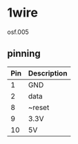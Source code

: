 # 1wire
osf.005
## pinning

| Pin | Description 
| --- | ----------- |
| 1   | GND         |
| 2   | data        |
| 8   | ~reset      |
| 9   | 3.3V        |
| 10  | 5V          | 
